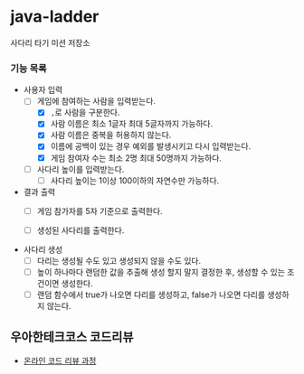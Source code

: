# java-ladder

사다리 타기 미션 저장소

### 기능 목록

- 사용자 입력
    - [ ] 게임에 참여하는 사람을 입력받는다.
        - [x] `,`로 사람을 구분한다.
        - [x] 사람 이름은 최소 1글자 최대 5글자까지 가능하다.
        - [x] 사람 이름은 중복을 허용하지 않는다.
        - [x] 이름에 공백이 있는 경우 예외를 발생시키고 다시 입력받는다.
        - [x] 게임 참여자 수는 최소 2명 최대 50명까지 가능하다.

    - [ ] 사다리 높이를 입력받는다.
        - [ ] 사다리 높이는 1이상 100이하의 자연수만 가능하다.

- 결과 출력
    - [ ] 게임 참가자를 5자 기준으로 출력한다.
    - [ ] 생성된 사다리를 출력한다.


- 사다리 생성
    - [ ] 다리는 생성될 수도 있고 생성되지 않을 수도 있다.
    - [ ] 높이 하나마다 랜덤한 값을 추출해 생성 할지 말지 결정한 후, 생성할 수 있는 조건이면 생성한다.
    - [ ] 랜덤 함수에서 true가 나오면 다리를 생성하고, false가 나오면 다리를 생성하지 않는다.

## 우아한테크코스 코드리뷰

- [온라인 코드 리뷰 과정](https://github.com/woowacourse/woowacourse-docs/blob/master/maincourse/README.md)
